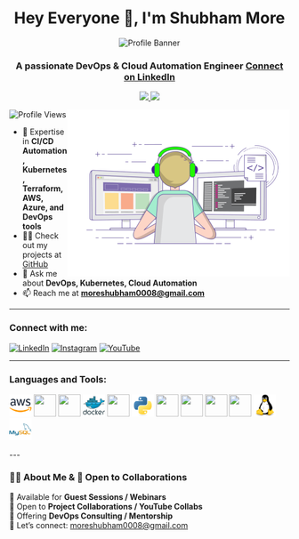 <h1 align="center">Hey Everyone 👋, I'm Shubham More</h1>

<div align="center">
  <img src="https://yourimageurl.com/banner.png" alt="Profile Banner">
</div>

<h3 align="center">A passionate DevOps & Cloud Automation Engineer <a href="https://www.linkedin.com/in/mrshubhammore/" target="_blank">Connect on LinkedIn</a></h3>

<p align="center">
  <a href="https://github.com/shubh-more">
    <img src="https://img.shields.io/github/followers/yourgithub?label=Follow&style=social" />
  </a>
  <a href="https://linkedin.com/in/mrshubhammore">
    <img src="https://img.shields.io/badge/LinkedIn-Shubham%20More-blue?logo=linkedin&style=flat-square" />
  </a>
</p>

<img align="right" alt="DevOps" width="400" src="https://raw.githubusercontent.com/devSouvik/devSouvik/master/gif3.gif">

<p align="left">
  <img src="https://komarev.com/ghpvc/?username=yourgithub&label=Profile%20views&color=0e75b6&style=flat" alt="Profile Views" />
</p>

- 🔧 Expertise in **CI/CD Automation, Kubernetes, Terraform, AWS, Azure, and DevOps tools**  
- 👨‍💻 Check out my projects at [GitHub]([https://github.com/shubh-more])  
- 💬 Ask me about **DevOps, Kubernetes, Cloud Automation**  
- 📫 Reach me at **moreshubham0008@gmail.com**

---

<h3 align="left">Connect with me:</h3>
<p align="left">
  <a href="https://linkedin.com/in/mrshubhammore" target="blank"><img align="center" src="https://raw.githubusercontent.com/rahuldkjain/github-profile-readme-generator/master/src/images/icons/Social/linked-in-alt.svg" alt="LinkedIn" height="30" width="40" /></a>
  <a href="https://www.instagram.com/mrshubh_17/" target="blank"><img align="center" src="https://raw.githubusercontent.com/rahuldkjain/github-profile-readme-generator/master/src/images/icons/Social/instagram.svg" alt="Instagram" height="30" width="40" /></a>
  <a href="https://www.youtube.com/@shubhammore-iv2dd" target="blank"><img align="center" src="https://raw.githubusercontent.com/rahuldkjain/github-profile-readme-generator/master/src/images/icons/Social/youtube.svg" alt="YouTube" height="30" width="40" /></a>
</p>

---

<h3 align="left">Languages and Tools:</h3>
<p align="left">
  <img src="https://raw.githubusercontent.com/devicons/devicon/master/icons/amazonwebservices/amazonwebservices-original-wordmark.svg" width="40" height="40"/>
  <img src="https://www.vectorlogo.zone/logos/microsoft_azure/microsoft_azure-icon.svg" width="40" height="40"/>
  <img src="https://www.vectorlogo.zone/logos/kubernetes/kubernetes-icon.svg" width="40" height="40"/>
  <img src="https://raw.githubusercontent.com/devicons/devicon/master/icons/docker/docker-original-wordmark.svg" width="40" height="40"/>
  <img src="https://www.vectorlogo.zone/logos/terraformio/terraformio-icon.svg" width="40" height="40"/>
  <img src="https://raw.githubusercontent.com/devicons/devicon/master/icons/python/python-original.svg" width="40" height="40"/>
  <img src="https://www.vectorlogo.zone/logos/git-scm/git-scm-icon.svg" width="40" height="40"/>
  <img src="https://www.vectorlogo.zone/logos/prometheusio/prometheusio-icon.svg" width="40" height="40"/>
  <img src="https://www.vectorlogo.zone/logos/grafana/grafana-icon.svg" width="40" height="40"/>
  <img src="https://www.vectorlogo.zone/logos/jenkins/jenkins-icon.svg" width="40" height="40"/>
  <img src="https://raw.githubusercontent.com/devicons/devicon/master/icons/linux/linux-original.svg" width="40" height="40"/>
  <img src="https://raw.githubusercontent.com/devicons/devicon/master/icons/mysql/mysql-original-wordmark.svg" width="40" height="40"/>
</p>
---

### 👨‍💼 About Me & 🤝 Open to Collaborations

🎤 Available for **Guest Sessions / Webinars**  
🤝 Open to **Project Collaborations / YouTube Collabs**  
💼 Offering **DevOps Consulting / Mentorship**  
📧 Let’s connect: [moreshubham0008@gmail.com](mailto:moreshubham0008@gmail.com)
